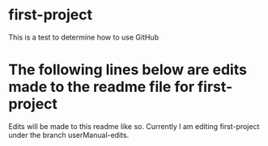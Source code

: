 # first-project
This is a test to determine how to use GitHub

# The following lines below are edits made to the readme file for first-project

Edits will be made to this readme like so. Currently I am editing first-project under the branch userManual-edits.
